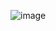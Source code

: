 ![image](https://user-images.githubusercontent.com/38520133/169835025-f9387299-a1c2-47b6-ab73-3053ecb25ca2.png)
